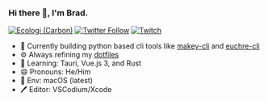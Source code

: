 ### Hi there 👋, I'm Brad.

[![Ecologi (Carbon)](https://img.shields.io/offset-earth/carbon/bradleycwojcik)](https://ecologi.com/bradleycwojcik)
[![Twitter Follow](https://img.shields.io/twitter/follow/boldandbrad?label=Follow&style=social)](https://twitter.com/boldandbrad)
[![Twitch](https://img.shields.io/twitch/status/boldandbrad?style=social)](https://www.twitch.tv/boldandbrad)

- 🔭 Currently building python based cli tools like [makey-cli](https://github.com/boldandbrad/makey-cli) and [euchre-cli](https://github.com/boldandbrad/euchre-cli)
- ⚙️ Always refining my [dotfiles](https://github.com/boldandbrad/dotfiles)
- 🌱 Learning: Tauri, Vue.js 3, and Rust
- 😄 Pronouns: He/Him
- 🍎 Env: macOS (latest)
- 🖊️ Editor: VSCodium/Xcode

<!--
**boldandbrad/boldandbrad** is a ✨ _special_ ✨ repository because its `README.md` (this file) appears on your GitHub profile.

Here are some ideas to get you started:

- 🔭 I’m currently working on ...
- 🌱 I’m currently learning ...
- 👯 I’m looking to collaborate on ...
- 🤔 I’m looking for help with ...
- 💬 Ask me about ...
- 📫 How to reach me: ...
- 😄 Pronouns: ...
- ⚡ Fun fact: ...
-->
